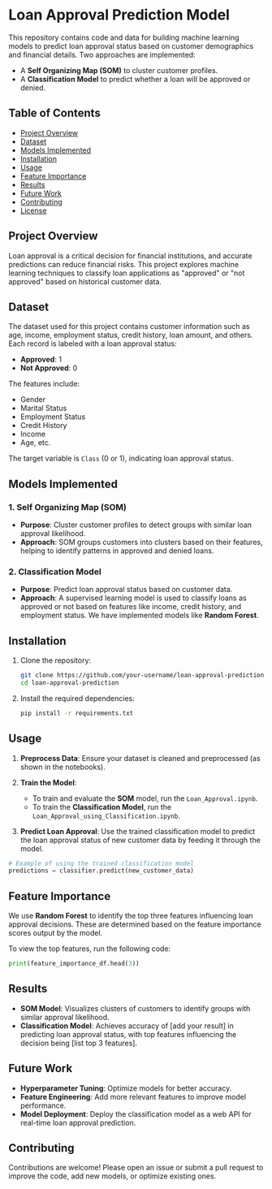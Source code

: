 # Loan Approval Prediction Model

This repository contains code and data for building machine learning models to predict loan approval status based on customer demographics and financial details. Two approaches are implemented:
- A **Self Organizing Map (SOM)** to cluster customer profiles.
- A **Classification Model** to predict whether a loan will be approved or denied.

## Table of Contents
- [Project Overview](#project-overview)
- [Dataset](#dataset)
- [Models Implemented](#models-implemented)
- [Installation](#installation)
- [Usage](#usage)
- [Feature Importance](#feature-importance)
- [Results](#results)
- [Future Work](#future-work)
- [Contributing](#contributing)
- [License](#license)

## Project Overview
Loan approval is a critical decision for financial institutions, and accurate predictions can reduce financial risks. This project explores machine learning techniques to classify loan applications as "approved" or "not approved" based on historical customer data.

## Dataset
The dataset used for this project contains customer information such as age, income, employment status, credit history, loan amount, and others. Each record is labeled with a loan approval status:
- **Approved**: 1
- **Not Approved**: 0

The features include:
- Gender
- Marital Status
- Employment Status
- Credit History
- Income
- Age, etc.

The target variable is `Class` (0 or 1), indicating loan approval status.

## Models Implemented

### 1. **Self Organizing Map (SOM)**
- **Purpose**: Cluster customer profiles to detect groups with similar loan approval likelihood.
- **Approach**: SOM groups customers into clusters based on their features, helping to identify patterns in approved and denied loans.

### 2. **Classification Model**
- **Purpose**: Predict loan approval status based on customer data.
- **Approach**: A supervised learning model is used to classify loans as approved or not based on features like income, credit history, and employment status. We have implemented models like **Random Forest**.

## Installation

1. Clone the repository:
   ```bash
   git clone https://github.com/your-username/loan-approval-prediction.git
   cd loan-approval-prediction
   ```

2. Install the required dependencies:
   ```bash
   pip install -r requirements.txt
   ```

## Usage

1. **Preprocess Data**: Ensure your dataset is cleaned and preprocessed (as shown in the notebooks).
   
2. **Train the Model**:
   - To train and evaluate the **SOM** model, run the `Loan_Approval.ipynb`.
   - To train the **Classification Model**, run the `Loan_Approval_using_Classification.ipynb`.

3. **Predict Loan Approval**:
   Use the trained classification model to predict the loan approval status of new customer data by feeding it through the model.

```python
# Example of using the trained classification model
predictions = classifier.predict(new_customer_data)
```

## Feature Importance
We use **Random Forest** to identify the top three features influencing loan approval decisions. These are determined based on the feature importance scores output by the model.

To view the top features, run the following code:
```python
print(feature_importance_df.head(3))
```

## Results

- **SOM Model**: Visualizes clusters of customers to identify groups with similar approval likelihood.
- **Classification Model**: Achieves accuracy of [add your result] in predicting loan approval status, with top features influencing the decision being [list top 3 features].

## Future Work
- **Hyperparameter Tuning**: Optimize models for better accuracy.
- **Feature Engineering**: Add more relevant features to improve model performance.
- **Model Deployment**: Deploy the classification model as a web API for real-time loan approval prediction.

## Contributing
Contributions are welcome! Please open an issue or submit a pull request to improve the code, add new models, or optimize existing ones.
